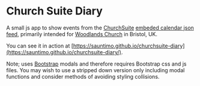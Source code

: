 # Church Suite Diary

A small js app to show events from the [ChurchSuite](https://github.com/ChurchSuite) [embeded calendar json feed](https://github.com/ChurchSuite/churchsuite-api/blob/master/modules/embed.md#calendar-json-feed), primarily intended for [Woodlands Church](https://woodlandschurch.net/) in Bristol, UK.

You can see it in action at [https://sauntimo.github.io/churchsuite-diary](https://sauntimo.github.io/churchsuite-diary/).

Note; uses [Bootstrap](http://getbootstrap.com/) modals and therefore requires Bootstrap css and js files. You may wish to use a stripped down version only including modal functions and consider methods of avoiding styling collisions.
